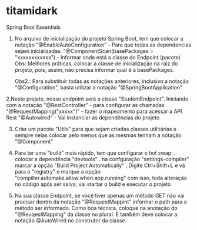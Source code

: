# titamidark
Spring Boot Essentials

1. No arquivo de inicialização do projeto Spring Boot,
tem que colocar a notação
"@EnableAutoConfiguration" - Para que todas as dependencias sejam inicializadas.
"@ComponentScan(basePackages = "xxxxxxxxxxxx") - Informar onde está a classe do Endpoint (pacote)
    Obs: Melhores práticas, colocar a classe de inicialização na raiz do projeto, pois, assim,
    não precisa informar qual é a basePackages.

    Obs2.: Para substituir todas as notações anteriores, inclusivo a notação "@Configuration",
    basta utilizar a notação "@SpringBootApplication"


2.Neste projeto, nosso endpoint será a classe "StudentEndpoint". Iniciando com a notação
"@RestController" - para configurar as chamadas
"@RequestMapping("xxxxx")" - fazer o mapeamento para acessar a API Rest
"@Autowired" - Vai instanciar as dependências do projeto

3. Criar um pacote "Utils" para que sejam criadas classes utilitárias e sempre nelas colocar pelo
menos que as mesmas tenham a notação "@Component"

4. Para ter uma "build" mais rápido, tem que configurar o hot swap:
    . colocar a dependência "devtools"
    . na confguração "settings-compiler" marcar a opção "Build Project Automatically"
    , Digite Ctrl+Shift+L e vá para o "registry" e marque a opção "compiller.automake.allow.when.app.running"
   com isso, toda alteração no código após ser salva, vai startar o build e executar o projeto


5. Na sua classe Endpoint, se você tiver apenas um método GET não vai precisar dentro da notação 
"@RequestMappint" informar o path para o método ser informado. Como boa técnica, coloque na anotação
do "@ReuqestMapping" da classe no plural. E também deve colocar a notação @AutoWired no construtor da classe.

